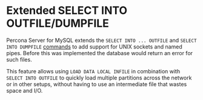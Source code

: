 # Extended SELECT INTO OUTFILE/DUMPFILE

Percona Server for MySQL extends the `SELECT INTO ... OUTFILE` and `SELECT INTO
DUMPFILE` [commands](https://dev.mysql.com/doc/refman/8.1/en/select-into.html)
to add support for UNIX sockets and named pipes. Before this was implemented
the database would return an error for such files.

This feature allows using `LOAD DATA LOCAL INFILE` in combination with
`SELECT INTO OUTFILE` to quickly load multiple partitions across the network
or in other setups, without having to use an intermediate file that wastes
space and I/O.

